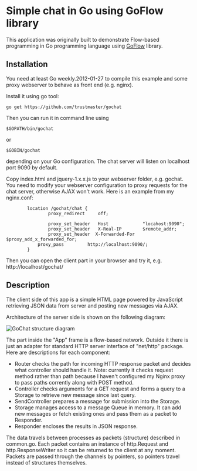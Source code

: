 # Simple chat in Go using GoFlow library #

This application was originally built to demonstrate Flow-based programming in Go programming language using [GoFlow](https://github.com/trustmaster/goflow) library.

## Installation ##

You need at least Go weekly.2012-01-27 to compile this example and some proxy webserver to behave as front end (e.g. nginx).

Install it using go tool:

```
go get https://github.com/trustmaster/gochat
```

Then you can run it in command line using

```
$GOPATH/bin/gochat
```

or

```
$GOBIN/gochat
```

depending on your Go configuration. The chat server will listen on localhost port 9090 by default.

Copy index.html and jquery-1.x.x.js to your webserver folder, e.g. gochat. You need to modify your webserver configuration to proxy requests for the chat server, otherwise AJAX won't work. Here is an example from my nginx.conf:

```
		location /gochat/chat {
           		proxy_redirect     off;

           		proxy_set_header   Host             "locahost:9090";
          		proxy_set_header   X-Real-IP        $remote_addr;
           		proxy_set_header  X-Forwarded-For  $proxy_add_x_forwarded_for;
			proxy_pass         http://localhost:9090/;
		}
```

Then you can open the client part in your browser and try it, e.g. http://localhost/gochat/

## Description ##

The client side of this app is a simple HTML page powered by JavaScript retrieving JSON data from server and posting new messages via AJAX.

Architecture of the server side is shown on the following diagram:

![GoChat structure diagram](http://flowbased.wdfiles.com/local--files/goflow/gochat.png)

The part inside the "App" frame is a flow-based network. Outside it there is just an adapter for standard HTTP server interface of "net/http" package. Here are descriptions for each component:

* Router checks the path for incoming HTTP response packet and decides what controller should handle it. Note: currently it checks request method rather than path because I haven't configured my Nginx proxy to pass paths corrently along with POST method.
* Controller checks arguments for a GET request and forms a query to a Storage to retrieve new message since last query.
* SendController prepares a message for submission into the Storage.
* Storage manages access to a message Queue in memory. It can add new messages or fetch existing ones and pass them as a packet to Responder.
* Responder encloses the results in JSON response.

The data travels between processes as packets (structure) described in common.go. Each packet contains an instance of http.Request and http.ResponseWriter so it can be returned to the client at any moment. Packets are passed through the channels by pointers, so pointers travel instead of structures themselves.